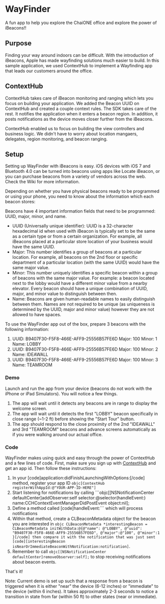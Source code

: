 WayFinder
=============

A fun app to help you explore the ChaiONE office and explore the power of iBeacons!!

## Purpose

Finding your way around indoors can be difficult.  With the introduction of iBeacons, Apple has made wayfinding solutions much easier to build.  In this sample application, we used ContextHub to implement a Wayfinding app that leads our customers around the office.

## ContextHub

ContextHub takes care of iBeacon monitoring and ranging which lets you focus on building your application.  We added the Beacon UUID on ContextHub and created a couple context rules. The SDK takes care of the rest.  It notifies the application when it enters a beacon region.  In addition, it posts notifications as the device moves closer further from the iBeacons.

ContextHub enabled us to focus on building the view controllers and business logic.  We didn't have to worry about location mangaers, delegates, region monitoring, and beacon ranging.

## Setup

Setting up WayFinder with iBeacons is easy. iOS devices with iOS 7 and Bluetooth 4.0 can be turned into beacons using apps like Locate iBeacon, or you can purchase beacons from a variety of vendors across the web. Check the Wiki for more information.

Depending on whether you have physical beacons ready to be programmed or using your phone, you need to know about the information which each beacon stores:

Beacons have 4 important information fields that need to be programmed: UUID, major, minor, and name.
- UUID (Universally unique identifier): UUID is a 32-character hexadecimal id when used with iBeacon is typically set to be the same as a certain type or from a certain organization. For example, all iBeacons placed at a particular store location of your business would have the same UUID.
- Major: This number identifies a group of beacons at a particular location. For example, all beacons on the 2nd floor or specific department of a particular location (with the same UUID) would have the same major value.
- Minor: This number uniquely identifies a specific beacon within a group of beacons with the same major value. For example: a beacon located next to the lobby would have a different minor value from a nearby elevator. Every beacon should have a unique combination of UUID, major, and minor value to distinguish between then. 
- Name: Beacons are given human-readable names to easily distinguish between them. Names are not required to be unique (as uniqueness is determined by the UUID, major and minor value) however they are not allowed to have spaces.

To use the WayFinder app out of the box, prepare 3 beacons with the following information:
1.  UUID: B9407F30-F5F8-466E-AFF9-25556B57FE6D
	Major: 100
	Minor: 1
	Name: LOBBY
2.  UUID: B9407F30-F5F8-466E-AFF9-25556B57FE6D
	Major: 100
	Minor: 2
	Name: IDEAWALL
3.	UUID: B9407F30-F5F8-466E-AFF9-25556B57FE6D
	Major: 100
	Minor: 3
	Name: TEAMROOM


### Demo

Launch and run the app from your device (beacons do not work with the iPhone or iPad Simulators). You will notice a few things.
1. The app will wait until it detects any beacons are in range to display the welcome screen.
2. The app will wait until it detects the first "LOBBY" beacon specifically in close range (~1-2 ft) before showing the "Start Tour" button.
3. The app should respond to the close proximity of the 2nd "IDEAWALL" and 3rd "TEAMROOM" beacons and advance screens automatically as if you were walking around our actual office.


### Code

WayFinder makes using quick and easy through the power of ContextHub and a few lines of code. First, make sure you sign up with [ContextHub](www.contexthub.com) and get an app id. Then follow these instructions:
1. In your [code]application:didFinishLaunchingWithOptions:[/code] method, register your app ID ```objc[ContextHub registerWithAppId:@"YOUR-APP-ID-HERE"]```
2. Start listening for notifications by calling ```objc[[NSNotificationCenter defaultCenter]addObserver:self selector:@selector(handleEvent:) name:CCHContextEventManagerDidPostEvent object:nil];
3. Define a method called [code]handleEvent:``` which will process notifications
4. Within that method, create a CLBeaconMetadata object for the beacon you are interested in ```objc CLBeaconMetadata *interestingBeacon = CLBeaconMetadata initWithData:@{@"name": @"LOBBY", @"uuid": "B9407F30-F5F8-466E-AFF9-25556B57FE6D", @"major":@"100", @"minor":1 }[/code] then compare it with the notification that was just sent [code][interestingBeacon isNearOrImmediateBeaconWithNotification:notification]```.
5. Remember to call ```objc[[NSNotificationCenter defaultCenter]removeObserver:self];``` to stop receiving notifications about beacon events.

That's it!


Note: Current demo is set up such that a response from a beacon is triggered when it is either "near" the device (6-12 inches) or "immediate" to the device (within 6 inches). It takes approximately 2-3 seconds to notice a transition in state from far (within 50 ft) to other states (near or immediate).
